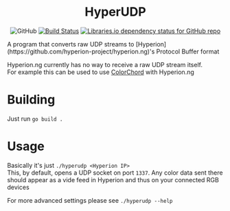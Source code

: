 # <div align=center>HyperUDP</div>

<p align=center>
	<img alt="GitHub" src="https://img.shields.io/github/license/nzbr/hyperudp?label=License">
	<a href="https://actions-badge.atrox.dev/nzbr/hyperudp/goto"><img alt="Build Status" src="https://img.shields.io/endpoint.svg?url=https%3A%2F%2Factions-badge.atrox.dev%2Fnzbr%2Fhyperudp%2Fbadge&style=flat" /></a>
    <a href="https://libraries.io/github/nzbr/hyperudp"><img alt="Libraries.io dependency status for GitHub repo" src="https://img.shields.io/librariesio/github/nzbr/hyperudp?label=Dependencies"></a>
</p>
A program that converts raw UDP streams to [Hyperion](https://github.com/hyperion-project/hyperion.ng)'s Protocol Buffer format

Hyperion.ng currently has no way to receive a raw UDP stream itself.  
For example this can be used to use [ColorChord](https://github.com/cnlohr/colorchord) with Hyperion.ng

# Building

Just run `go build .`  

# Usage

Basically it's just `./hyperudp <Hyperion IP>`  
This, by default, opens a UDP socket on port `1337`. Any color data sent there should appear as a vide feed in Hyperion and thus on your connected RGB devices

For more advanced settings please see `./hyperudp --help`